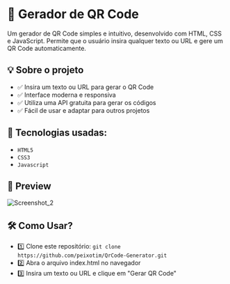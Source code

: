 <h1>📌 Gerador de QR Code</h1>
Um gerador de QR Code simples e intuitivo, desenvolvido com HTML, CSS e JavaScript. Permite que o usuário insira qualquer texto ou URL e gere um QR Code automaticamente.


## 💡 Sobre o projeto
- ✅ Insira um texto ou URL para gerar o QR Code
- ✅ Interface moderna e responsiva
- ✅ Utiliza uma API gratuita para gerar os códigos
- ✅ Fácil de usar e adaptar para outros projetos


## 🚀 Tecnologias usadas:

- `HTML5`
- `CSS3`
- `Javascript`

## 📸 Preview

![Screenshot_2](https://github.com/user-attachments/assets/a002fd96-a88c-4a5d-962a-c678b8cdce6c)


## 🛠 Como Usar?
- 1️⃣ Clone este repositório: `git clone https://github.com/peixotim/QrCode-Generator.git`
- 2️⃣ Abra o arquivo index.html no navegador
- 3️⃣ Insira um texto ou URL e clique em "Gerar QR Code"
